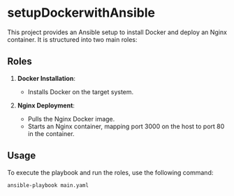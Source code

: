 # setupDockerwithAnsible

This project provides an Ansible setup to install Docker and deploy an Nginx container. It is structured into two main roles:

## Roles

1. **Docker Installation**:
   - Installs Docker on the target system.
   
2. **Nginx Deployment**:
   - Pulls the Nginx Docker image.
   - Starts an Nginx container, mapping port 3000 on the host to port 80 in the container.

## Usage

To execute the playbook and run the roles, use the following command:

```bash
ansible-playbook main.yaml
